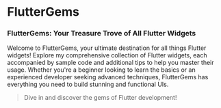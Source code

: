 # FlutterGems
### FlutterGems: Your Treasure Trove of All Flutter Widgets

Welcome to FlutterGems, your ultimate destination for all things Flutter widgets! 
Explore my comprehensive collection of Flutter widgets, each accompanied by sample code and additional tips to help you master their usage. 
Whether you're a beginner looking to learn the basics or an experienced developer seeking advanced techniques, FlutterGems has everything you need to build stunning and functional UIs. 

> Dive in and discover the gems of Flutter development!
